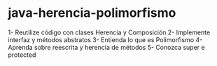 # java-herencia-polimorfismo

1-  Reutilize código con clases Herencia y Composición
2-  Implemente interfaz y métodos abstratos
3-  Entienda lo que es Polimorfismo
4-  Aprenda sobre reescrita y herencia de métodos
5-  Conozca super e protected
